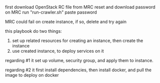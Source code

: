 first download OpenStack RC file from MRC
reset and download password on MRC
run "run-crawler.sh"
paste password

MRC could fail on create instance, if so, delete and try again

this playbook do two things:

1. set up related resources for creating an instance, then create the instance
2. use created instance, to deploy services on it

regarding #1 
it set up volume, security group, and apply them to instance.

regarding #2
it first install dependencies, then install docker, and pull the image to deploy on docker